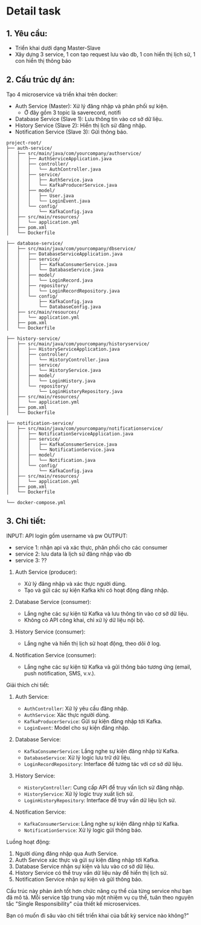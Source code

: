 # Detail task
## 1. Yêu cầu:

- Triển khai dưới dạng Master-Slave
- Xây dựng 3 service, 1 con tạo request lưu vào db, 1 con hiển thị lịch sử, 1 con hiển thị thông báo

## 2. Cấu trúc dự án:

Tạo 4 microservice và triển khai trên docker:
- Auth Service (Master): Xử lý đăng nhập và phân phối sự kiện.
    - Ở đây gồm 3 topic là saverecord, notifi
- Database Service (Slave 1): Lưu thông tin vào cơ sở dữ liệu. 
- History Service (Slave 2): Hiển thị lịch sử đăng nhập. 
- Notification Service (Slave 3): Gửi thông báo.

```plaintext
project-root/
├── auth-service/
│   ├── src/main/java/com/yourcompany/authservice/
│   │   ├── AuthServiceApplication.java
│   │   ├── controller/
│   │   │   └── AuthController.java
│   │   ├── service/
│   │   │   ├── AuthService.java
│   │   │   └── KafkaProducerService.java
│   │   ├── model/
│   │   │   ├── User.java
│   │   │   └── LoginEvent.java
│   │   └── config/
│   │       └── KafkaConfig.java
│   ├── src/main/resources/
│   │   └── application.yml
│   ├── pom.xml
│   └── Dockerfile

├── database-service/
│   ├── src/main/java/com/yourcompany/dbservice/
│   │   ├── DatabaseServiceApplication.java
│   │   ├── service/
│   │   │   ├── KafkaConsumerService.java
│   │   │   └── DatabaseService.java
│   │   ├── model/
│   │   │   └── LoginRecord.java
│   │   ├── repository/
│   │   │   └── LoginRecordRepository.java
│   │   └── config/
│   │       ├── KafkaConfig.java
│   │       └── DatabaseConfig.java
│   ├── src/main/resources/
│   │   └── application.yml
│   ├── pom.xml
│   └── Dockerfile

├── history-service/
│   ├── src/main/java/com/yourcompany/historyservice/
│   │   ├── HistoryServiceApplication.java
│   │   ├── controller/
│   │   │   └── HistoryController.java
│   │   ├── service/
│   │   │   └── HistoryService.java
│   │   ├── model/
│   │   │   └── LoginHistory.java
│   │   └── repository/
│   │       └── LoginHistoryRepository.java
│   ├── src/main/resources/
│   │   └── application.yml
│   ├── pom.xml
│   └── Dockerfile

├── notification-service/
│   ├── src/main/java/com/yourcompany/notificationservice/
│   │   ├── NotificationServiceApplication.java
│   │   ├── service/
│   │   │   ├── KafkaConsumerService.java
│   │   │   └── NotificationService.java
│   │   ├── model/
│   │   │   └── Notification.java
│   │   └── config/
│   │       └── KafkaConfig.java
│   ├── src/main/resources/
│   │   └── application.yml
│   ├── pom.xml
│   └── Dockerfile

└── docker-compose.yml

```

## 3. Chi tiết:

INPUT: API login gồm username và pw
OUTPUT:
- service 1: nhận api và xác thực, phân phối cho các consumer
- service 2: lưu data là lịch sử đăng nhập vào db
- service 3: ??


1. Auth Service (producer):
   - Xử lý đăng nhập và xác thực người dùng.
   - Tạo và gửi các sự kiện Kafka khi có hoạt động đăng nhập.

2. Database Service (consumer):
   - Lắng nghe các sự kiện từ Kafka và lưu thông tin vào cơ sở dữ liệu.
   - Không có API công khai, chỉ xử lý dữ liệu nội bộ.

3. History Service (consumer):
   - Lắng nghe và hiển thị lịch sử hoạt động, theo dõi ở log.

4. Notification Service (consumer):
   - Lắng nghe các sự kiện từ Kafka và gửi thông báo tương ứng (email, push notification, SMS, v.v.).

Giải thích chi tiết:

1. Auth Service:
   - `AuthController`: Xử lý yêu cầu đăng nhập.
   - `AuthService`: Xác thực người dùng.
   - `KafkaProducerService`: Gửi sự kiện đăng nhập tới Kafka.
   - `LoginEvent`: Model cho sự kiện đăng nhập.

2. Database Service:
   - `KafkaConsumerService`: Lắng nghe sự kiện đăng nhập từ Kafka.
   - `DatabaseService`: Xử lý logic lưu trữ dữ liệu.
   - `LoginRecordRepository`: Interface để tương tác với cơ sở dữ liệu.

3. History Service:
   - `HistoryController`: Cung cấp API để truy vấn lịch sử đăng nhập.
   - `HistoryService`: Xử lý logic truy xuất lịch sử.
   - `LoginHistoryRepository`: Interface để truy vấn dữ liệu lịch sử.

4. Notification Service:
   - `KafkaConsumerService`: Lắng nghe sự kiện đăng nhập từ Kafka.
   - `NotificationService`: Xử lý logic gửi thông báo.


Luồng hoạt động:
1. Người dùng đăng nhập qua Auth Service.
2. Auth Service xác thực và gửi sự kiện đăng nhập tới Kafka.
3. Database Service nhận sự kiện và lưu vào cơ sở dữ liệu.
4. History Service có thể truy vấn dữ liệu này để hiển thị lịch sử.
5. Notification Service nhận sự kiện và gửi thông báo.

Cấu trúc này phản ánh tốt hơn chức năng cụ thể của từng service như bạn đã mô tả. Mỗi service tập trung vào một nhiệm vụ cụ thể, tuân theo nguyên tắc "Single Responsibility" của thiết kế microservices.

Bạn có muốn đi sâu vào chi tiết triển khai của bất kỳ service nào không?"